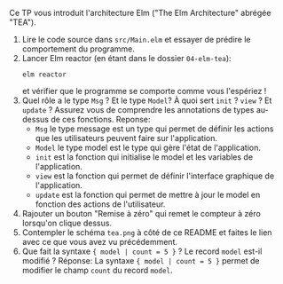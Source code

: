 Ce TP vous introduit l'architecture Elm ("The Elm Architecture" abrégée "TEA").

1. Lire le code source dans `src/Main.elm` et essayer de prédire le comportement du programme.
2. Lancer Elm reactor (en étant dans le dossier `04-elm-tea`):
   ```
   elm reactor
   ```
   et vérifier que le programme se comporte comme vous l'espériez !
3. Quel rôle a le type `Msg` ? Et le type `Model`? À quoi sert `init` ?
   `view` ? Et `update` ? Assurez vous de comprendre les annotations de types
   au-dessus de ces fonctions.
   Reponse:
   - `Msg` le type message est un type qui permet de définir les actions que les utilisateurs peuvent faire sur l'application.
   - `Model` le type model est le type qui gère l'état de l'application.
   - `init` est la fonction qui initialise le model et les variables de l'application.
   - `view` est la fonction qui permet de définir l'interface graphique de l'application.
   - `update` est la fonction qui permet de mettre à jour le model en fonction des actions de l'utilisateur.
4. Rajouter un bouton "Remise à zéro" qui remet le compteur à zéro lorsqu'on clique dessus.
5. Contempler le schéma `tea.png` à côté de ce README et faites le lien avec
   ce que vous avez vu précédemment.
6. Que fait la syntaxe `{ model | count = 5 }` ? Le record `model` est-il modifié ?
   Réponse: La syntaxe `{ model | count = 5 }` permet de modifier le champ `count` du record `model`.
